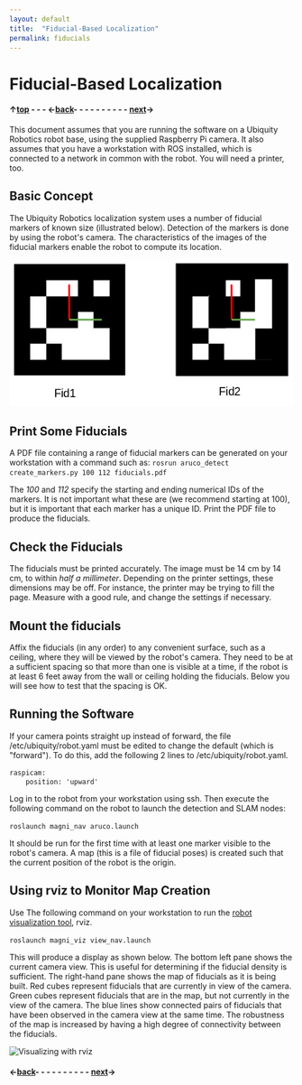 ```yaml
---
layout: default
title:  "Fiducial-Based Localization"
permalink: fiducials
---
```

# Fiducial-Based Localization

#### &uarr;[top]( https://ubiquityrobotics.github.io/learn/)  - - - &larr;[back](rviz)- - - - - - - - - - [next](sensors)&rarr;

<!-- todo This is one of the ways in which a robot's position in the `world` (localization) can
be determined.  For a discussion of other approaches, see the
[Navigation and Localization Overview](../overview/overview.md).
-->

This document assumes that you are running the software on a Ubiquity
Robotics robot base, using the supplied Raspberry Pi camera. It also assumes that you have a workstation with ROS installed, which is connected to a network in common with the robot. You will need a printer, too.

## Basic Concept

The Ubiquity Robotics localization system uses a number of fiducial markers of known size (illustrated below).  Detection of the markers
is done by using the robot's camera.  The characteristics of the images of the fiducial markers enable the robot to compute its location.

![Fiducial Markers](two_fiducials.png)

## Print Some Fiducials

A PDF file containing a range of fiducial markers can be generated on your workstation with a command such as:
```rosrun aruco_detect create_markers.py 100 112 fiducials.pdf```

The *100* and *112* specify the starting and ending numerical IDs of the
markers.  It is not important what these are (we recommend starting at 100), but it is important that each marker has a unique ID.  Print the PDF file to produce the fiducials.  
## Check the Fiducials
The fiducials must be printed accurately.  The image must be 14 cm by 14 cm, to within *half a millimeter*.  Depending on the printer settings, these dimensions may be off.  For instance, the printer may be trying to fill the page.  Measure with a good rule, and change the settings if necessary.  
## Mount the fiducials
Affix the fiducials (in any order) to any convenient
surface, such as a ceiling, where they will be viewed by the robot's camera.
They need to be at a sufficient spacing so that more than one is visible at a time, if the robot is at least 6 feet away from the wall or ceiling holding the fiducials. Below you will see how to test that the spacing is OK.

## Running the Software
If your camera points straight up instead of forward, the file /etc/ubiquity/robot.yaml
must be edited to change the default (which is "forward"). To do this, add the following 2 lines to /etc/ubiquity/robot.yaml.

    raspicam:   
        position: 'upward'

Log in to the robot from your workstation using ssh.  Then execute the following command on the robot to launch the detection and SLAM nodes:

```roslaunch magni_nav aruco.launch```

It should be run for the first time with at least one marker visible to the robot's camera.
A map (this is a file of fiducial poses) is created such that the current position of the robot is the origin.

## Using rviz to Monitor Map Creation

Use The following command on your workstation to run the
[robot visualization tool](http://wiki.ros.org/rviz), rviz.
<!-- todo #### [Link here to the tutorial where we explain ROS_MASTER_URI]??? -->

```roslaunch magni_viz view_nav.launch```

This will produce a display as shown below.  The bottom left pane shows the
current camera view.  This is useful for determining if the fiducial density
is sufficient.  The right-hand pane shows the map of fiducials as it is being
built. Red cubes represent fiducials that are currently in view of the camera.
Green cubes represent fiducials that are in the map, but not currently
in the view of the camera. The blue lines show connected pairs of fiducials
that have been observed in the camera view at the same time.  The robustness
of the map is increased by having a high degree of connectivity between the
fiducials.

![Visualizing with rviz](fiducial_rviz.png)
#### &larr;[back](rviz)- - - - - - - - - - [next](waypoints)&rarr;
